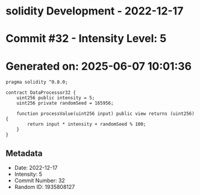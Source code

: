 ﻿# solidity Development - 2022-12-17
# Commit #32 - Intensity Level: 5
# Generated on: 2025-06-07 10:01:36
```solidity
pragma solidity ^0.8.0;

contract DataProcessor32 {
    uint256 public intensity = 5;
    uint256 private randomSeed = 165956;

    function processValue(uint256 input) public view returns (uint256) {
        return input * intensity + randomSeed % 100;
    }
}
```
## Metadata
- Date: 2022-12-17
- Intensity: 5
- Commit Number: 32
- Random ID: 1935808127
